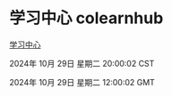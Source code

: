 # 学习中心 colearnhub
[学习中心](http://219.139.197.74:56308/colearnhub/)

2024年 10月 29日 星期二 20:00:02 CST

2024年 10月 29日 星期二 12:00:02 GMT
